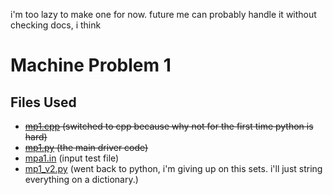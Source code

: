i'm too lazy to make one for now. future me can probably handle it without checking docs, i think


# Machine Problem 1
## Files Used
- ~~[mp1.cpp](https://github.com/KrulYuno/cmsc141_machine_problems/blob/master/mp1.cpp) (switched to cpp because why not for the first time python is hard)~~
- ~~[mp1.py](https://github.com/KrulYuno/cmsc141_machine_problems/blob/master/mp1.py) (the main driver code)~~
- [mpa1.in](https://github.com/KrulYuno/cmsc141_machine_problems/blob/master/mpa1.in) (input test file)
- [mp1_v2.py](https://github.com/KrulYuno/cmsc141_machine_problems/blob/master/mp1_v2.py) (went back to python, i'm giving up on this sets. i'll just string everything on a dictionary.)